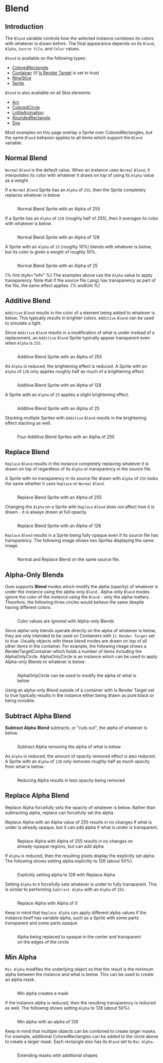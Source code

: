# Blend

## Introduction

The `Blend` variable controls how the selected instance combines its colors with whatever is drawn before. The final appearance depends on its `Blend`, `Alpha`, `Source File`, and `Color` values.

`Blend` is available on the following types:

* [ColoredRectangle](../coloredrectangle.md)
* [Container](../container/) (if [Is Render Target](../container/is-render-target.md) is set to true)
* [NineSlice](../nineslice/)
* [Sprite](../sprite/)

`Blend` is also available on all Skia elements:

* [Arc](../skia-standard-elements/arc/)
* [ColoredCircle](../skia-standard-elements/coloredcircle.md)
* [LottieAnimation](../skia-standard-elements/lottieanimation.md)
* [RoundedRectangle](../skia-standard-elements/roundedrectangle/)
* [Svg](../skia-standard-elements/svg.md)

Most examples on this page overlay a Sprite over ColoredRectangles, but the same `Blend` behavior applies to all items which support the `Blend` variable.

## Normal Blend

`Normal` `Blend` is the default value. When an instance uses `Normal` `Blend`, it _interpolates_ its color with whatever it draws on top of using its `Alpha` value as a weight.

If a `Normal` `Blend` Sprite has an `Alpha` of `255`, then the Sprite completely replaces whatever is below.

<figure><img src="../../../.gitbook/assets/image (2) (1) (1) (1) (1) (1) (1) (1) (1).png" alt=""><figcaption><p>Normal Blend Sprite with an Alpha of 255</p></figcaption></figure>

If a Sprite has an `Alpha` of `128` (roughly half of 255), then it averages its color with whatever is below.

<figure><img src="../../../.gitbook/assets/image (1) (1) (1) (1) (1) (1) (1) (1) (1) (1) (1) (1) (1) (1) (1) (1) (1) (1) (1) (1).png" alt=""><figcaption><p>Normal Blend Sprite with an Alpha of 128</p></figcaption></figure>

A Sprite with an `Alpha` of `25` (roughly 10%) blends with whatever is below, but its color is given a weight of roughly 10%.

<figure><img src="../../../.gitbook/assets/image (2) (1) (1) (1) (1) (1) (1) (1) (1) (1).png" alt=""><figcaption><p>Normal Blend Sprite with an Alpha of 25</p></figcaption></figure>

{% hint style="info" %}
The examples above use the `Alpha` value to apply transparency. Note that if the source file (.png) has transparency as part of the file, the same effect applies.
{% endhint %}

## Additive Blend

`Additive` `Blend` results in the color of a element being added to whatever is below. This typically results in brighter colors. `Additive` `Blend` can be used to simulate a light.

Since `Additive` `Blend` results in a modification of what is under instead of a replacement, an `Additive` `Blend` Sprite typically appear transparent even when `Alpha` is `255`.

<figure><img src="../../../.gitbook/assets/image (3) (1).png" alt=""><figcaption><p>Additive Blend Sprite with an Alpha of 255</p></figcaption></figure>

As `Alpha` is reduced, the brightening effect is reduced. A Sprite with an `Alpha` of `128` only applies roughly half as much of a brightening effect.

<figure><img src="../../../.gitbook/assets/image (4) (1).png" alt=""><figcaption><p>Additive Blend Sprite with an Alpha of 128</p></figcaption></figure>

A Sprite with an `Alpha` of `25` applies a slight brightening effect.

<figure><img src="../../../.gitbook/assets/image (5).png" alt=""><figcaption><p>Additive Blend Sprite with an Alpha of 25</p></figcaption></figure>

Stacking multiple Sprites with `Additive` `Blend` results in the brightening effect stacking as well.

<figure><img src="../../../.gitbook/assets/image (6).png" alt=""><figcaption><p>Four Additive Blend Sprites with an Alpha of 255</p></figcaption></figure>

## Replace Blend

`Replace` `Blend` results in the instance completely replacing whatever it is drawn on top of regardless of its `Alpha` or transparency in the source file.

A Sprite with no transparency in its source file drawn with `Alpha` of `255` looks the same whether it uses `Replace` or `Normal` `Blend`.

<figure><img src="../../../.gitbook/assets/image (7).png" alt=""><figcaption><p>Replace Blend Sprite with an Alpha of 255</p></figcaption></figure>

Changing the `Alpha` on a Sprite with `Replace` `Blend` does not affect how it is drawn - it is always drawn at full opacity.

<figure><img src="../../../.gitbook/assets/image (8).png" alt=""><figcaption><p>Replace Blend Sprite with an Alpha of 128</p></figcaption></figure>

`Replace` `Blend` results in a Sprite being fully opaque even if its source file has transparency. The following image shows two Sprites displaying the same image.

<figure><img src="../../../.gitbook/assets/image (9).png" alt=""><figcaption><p>Normal and Replace Blend on the same source file.</p></figcaption></figure>

## Alpha-Only Blends

Gum supports **Blend** modes which modify the alpha (opacity) of whatever is under the instance using the alpha-only `Blend` . Alpha-only `Blend` modes ignore the color of the instance using the `Blend` - only the alpha matters. Therefore, the following three circles would behave the same despite having different colors:

<figure><img src="../../../.gitbook/assets/09_06 55 32.png" alt=""><figcaption><p>Color values are ignored with Alpha-only Blends</p></figcaption></figure>

Since alpha-only blends operate directly on the alpha of whatever is below, they are only intended to be used on Containers with `Is Render Target` set to true. Usually objects with these blend modes are drawn on top of all other items in the container. For example, the following image shows a RenderTargetContainer which holds a number of items including the AlphaOnlyCircle. AlphaOnlyCircle is an instance which can be used to apply Alpha-only Blends to whatever is below.

<figure><img src="../../../.gitbook/assets/09_07 13 33.png" alt=""><figcaption><p>AlphaOnlyCircle can be used to modify the alpha of what is below</p></figcaption></figure>

Using an alpha-only Blend outside of a container with Is Render Target set to true typically results in the instance either being drawn as pure black or being invisible.

## Subtract Alpha Blend

**Subtract Alpha** **Blend** subtracts, or "cuts out", the alpha of whatever is below.

<figure><img src="../../../.gitbook/assets/09_07 17 14.gif" alt=""><figcaption><p>Subtract Alpha removing the alpha of what is below</p></figcaption></figure>

As `Alpha` is reduced, the amount of opacity removed effect is also reduced. A Sprite with an `Alpha` of `128` only removes roughly half as much opacity from what is below.

<figure><img src="../../../.gitbook/assets/09_07 28 50.gif" alt=""><figcaption><p>Reducing Alpha results in less opacity being removed</p></figcaption></figure>

## Replace Alpha Blend

Replace Alpha forcefully sets the opacity of whatever is below. Rather than subtracting alpha, replace can forcefully set the alpha.

Replace Alpha with an Alpha value of 255 results in no changes if what is under is already opaque, but it can add alpha if what is under is transparent.

<figure><img src="../../../.gitbook/assets/09_08 05 33.gif" alt=""><figcaption><p>Replace Alpha with Alpha of 255 results in no changes on already-opaque regions, but can add alpha</p></figcaption></figure>

If `Alpha` is reduced, then the resulting pixels display the explicitly set alpha. The following shows setting alpha explicitly to 128 (about 50%).

<figure><img src="../../../.gitbook/assets/09_08 07 02.gif" alt=""><figcaption><p>Explicitly setting alpha to 128 with Replace Alpha</p></figcaption></figure>

Setting `Alpha` to `0` forcefully sets whatever is under to fully transparent. This is similar to performing `Subtract Alpha` with an `Alpha` of `255`.

<figure><img src="../../../.gitbook/assets/09_08 09 37.gif" alt=""><figcaption><p>Replace Alpha with Alpha of 0</p></figcaption></figure>

Keep in mind that `Replace Alpha` can apply different alpha values if the instance itself has variable alpha, such as a Sprite with some parts transparent and some parts opaque.

<figure><img src="../../../.gitbook/assets/09_08 11 21.gif" alt=""><figcaption><p>Alpha being replaced to opaque in the center and transparent on the edges of the circle</p></figcaption></figure>

## Min Alpha

`Min Alpha` modifies the underlying object so that the result is the minimum alpha between the instance and what is below. This can be used to create an alpha mask.

<figure><img src="../../../.gitbook/assets/09_08 16 44.gif" alt=""><figcaption><p>Min alpha creates a mask</p></figcaption></figure>

If the instance alpha is reduced, then the resulting transparency is reduced as well. The following shows setting `Alpha` to 128 (about 50%).

<figure><img src="../../../.gitbook/assets/09_08 18 17.gif" alt=""><figcaption><p>Min alpha with an alpha of 128</p></figcaption></figure>

Keep in mind that multiple objects can be combined to create larger masks. For example, additional ColoredRectangles can be added to the circle above to create a larger mask. Each rectangle also has its `Blend` set to `Min Alpha`.

<figure><img src="../../../.gitbook/assets/09_08 22 06.gif" alt=""><figcaption><p>Extending masks with additional shapes</p></figcaption></figure>
